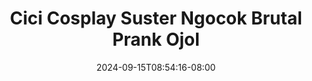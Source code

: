 --- 
title: "Cici Cosplay Suster Ngocok Brutal  Prank Ojol"
description: "  bokeh Cici Cosplay Suster Ngocok Brutal  Prank Ojol dood durasi panjang terbaru"
date: 2024-09-15T08:54:16-08:00
file_code: "m1l6t7u0xr0v"
draft: false
cover: "ged0tjckt6ky72jz.jpg"
tags: ["Cici", "Cosplay", "Suster", "Ngocok", "Brutal", "Prank", "Ojol", "bokep-indo", "bokep-viral", "bokep-ig"]
length: 1740
fld_id: "1483065"
foldername: "A prank"
categories: ["A prank"]
views: 0
---